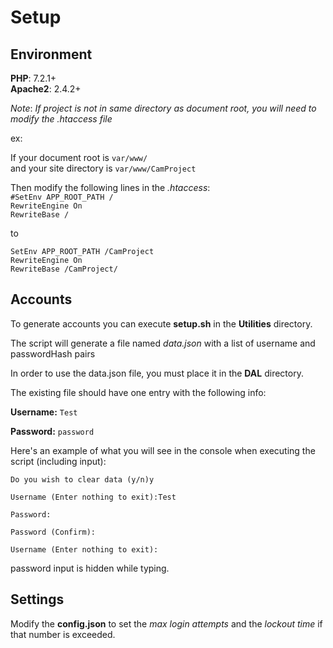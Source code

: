 # Setup

## Environment

**PHP**: 7.2.1+  
**Apache2**: 2.4.2+

*Note*: *If project is not in same directory as document root, you will need to modify the .htaccess file*

ex:

If your document root is `var/www/`  
and your site directory is `var/www/CamProject`  

Then modify the following lines in the *.htaccess*:  
`#SetEnv APP_ROOT_PATH /`  
`RewriteEngine On`  
`RewriteBase /`  

to

`SetEnv APP_ROOT_PATH /CamProject`  
`RewriteEngine On`  
`RewriteBase /CamProject/`  

## Accounts

To generate accounts you can execute **setup.sh** in the **Utilities** directory.

The script will generate a file named *data.json* with a list of username and passwordHash pairs

In order to use the data.json file, you must place it in the **DAL** directory. 

The existing file should have one entry with the following info:

**Username:** `Test`

**Password:** `password`

Here's an example of what you will see in the console when executing the script (including input):

`Do you wish to clear data (y/n)y`

`Username (Enter nothing to exit):Test`

`Password:`

`Password (Confirm):`

`Username (Enter nothing to exit):`

password input is hidden while typing. 

## Settings  
Modify the **config.json** to set the *max login attempts* and the *lockout time* if that number is exceeded. 

 